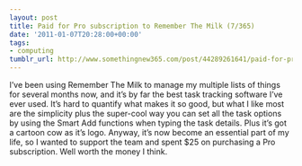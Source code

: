 ```yaml
---
layout: post
title: Paid for Pro subscription to Remember The Milk (7/365)
date: '2011-01-07T20:28:00+00:00'
tags:
- computing
tumblr_url: http://www.somethingnew365.com/post/44289261641/paid-for-pro-subscription-to-remember-the-mil
---
```


I’ve been using Remember The Milk to manage my multiple lists of things for several months now, and it’s by far the best task tracking software I’ve ever used.
It’s hard to quantify what makes it so good, but what I like most are the simplicity plus the super-cool way you can set all the task options by using the Smart Add functions when typing the task details. Plus it’s got a cartoon cow as it’s logo.
Anyway, it’s now become an essential part of my life, so I wanted to support the team and spent $25 on purchasing a Pro subscription. Well worth the money I think.
